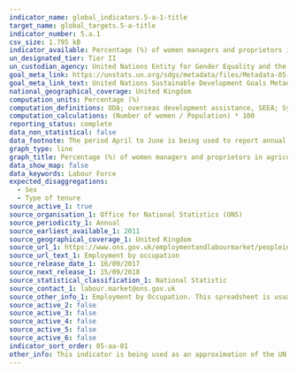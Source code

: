 ```yaml
---
indicator_name: global_indicators.5-a-1-title
target_name: global_targets.5-a-title
indicator_number: 5.a.1
csv_size: 1.795 kB
indicator_available: Percentage (%) of women managers and proprietors in agriculture related services
un_designated_tier: Tier II
un_custodian_agency: United Nations Entity for Gender Equality and the Empowerment of Women (UN Women), United Nations Statistics Division (UNSD), Food and Agriculture Organization of the United Nations (FAO)
goal_meta_link: https://unstats.un.org/sdgs/metadata/files/Metadata-05-0a-01.pdf
goal_meta_link_text: United Nations Sustainable Development Goals Metadata (PDF 4.0 MB)
national_geographical_coverage: United Kingdom
computation_units: Percentage (%)
computation_definitions: ODA; overseas development assistance, SEEA; System of Environmental Economic Accounting, EPEA; Environmental Protection Expenditure Accounts, UNCEEA; UN Committee on Environmental Economic Accounting, BIOFIN; Biodiversity Finance Initiative.
computation_calculations: (Number of women / Population) * 100
reporting_status: complete
data_non_statistical: false
data_footnote: The period April to June is being used to report annual data. The date on the X axis is the first year of this period.
graph_type: line
graph_title: Percentage (%) of women managers and proprietors in agriculture related services
data_show_map: false
data_keywords: Labour Force
expected_disaggregations:
  - Sex
  - Type of tenure
source_active_1: true
source_organisation_1: Office for National Statistics (ONS)
source_periodicity_1: Annual
source_earliest_available_1: 2011
source_geographical_coverage_1: United Kingdom
source_url_1: https://www.ons.gov.uk/employmentandlabourmarket/peopleinwork/employmentandemployeetypes/datasets/employmentbyoccupationemp04
source_url_text_1: Employment by occupation
source_release_date_1: 16/09/2017
source_next_release_1: 15/09/2018
source_statistical_classification_1: National Statistic
source_contact_1: labour.market@ons.gov.uk
source_other_info_1: Employment by Occupation. This spreadsheet is usually published once a year in August and provides a detailed snapshot of employment by occupation, broken down by sex. These estimates are sourced from the Labour Force Survey, a survey of households.
source_active_2: false
source_active_3: false
source_active_4: false
source_active_5: false
source_active_6: false
indicator_sort_order: 05-aa-01
other_info: This indicator is being used as an approximation of the UN SDG Indicator. Where possible, we will work to identify or develop UK data to meet the global indicator specification. This indicator has not been identified in collaboration with topic experts.
---
```


